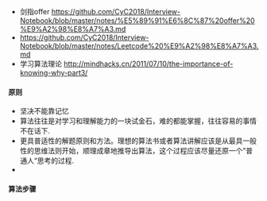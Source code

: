 

- 剑指offer https://github.com/CyC2018/Interview-Notebook/blob/master/notes/%E5%89%91%E6%8C%87%20offer%20%E9%A2%98%E8%A7%A3.md
- https://github.com/CyC2018/Interview-Notebook/blob/master/notes/Leetcode%20%E9%A2%98%E8%A7%A3.md
- 学习算法理论 http://mindhacks.cn/2011/07/10/the-importance-of-knowing-why-part3/

#### 原则

- 坚决不能靠记忆
- 算法往往是对学习和理解能力的一块试金石，难的都能掌握，往往容易的事情不在话下.
- 更具普适性的解题原则和方法。理想的算法书或者算法讲解应该是从最具一般性的思维法则开始，顺理成章地推导出算法，这个过程应该尽量还原一个”普通人“思考的过程.
- 



#### 算法步骤




#### 